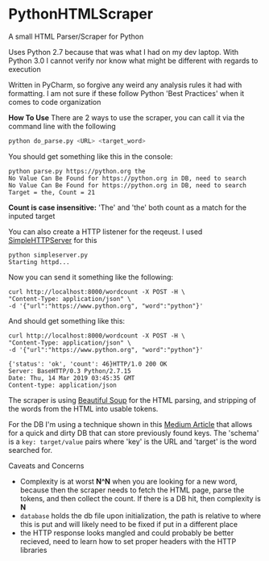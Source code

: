 # PythonHTMLScraper
A small HTML Parser/Scraper for Python

Uses Python 2.7 because that was what I had on my dev laptop. With Python 3.0 I cannot verify nor know what might be different with regards to execution

Written in PyCharm, so forgive any weird any analysis rules it had with formatting. I am not sure if these follow Python 'Best Practices' when it comes to code organization

**How To Use**
There are 2 ways to use the scraper, you can call it via the command line with the following
```bash
python do_parse.py <URL> <target_word>
```

You should get something like this in the console:
```
python parse.py https://python.org the
No Value Can Be Found for https://python.org in DB, need to search
No Value Can Be Found for https://python.org in DB, need to search
Target = the, Count = 21
```
**Count is case insensitive:** 'The' and 'the' both count as a match for the inputed target

You can also create a HTTP listener for the reqeust. I used [SimpleHTTPServer](https://docs.python.org/2/library/basehttpserver.html) for this

```
python simpleserver.py 
Starting httpd...

```

Now you can send it something like the following:
```
curl http://localhost:8000/wordcount -X POST -H \
"Content-Type: application/json" \
-d '{"url":"https://www.python.org", "word":"python"}'
```

And should get something like this:
```
curl http://localhost:8000/wordcount -X POST -H \
"Content-Type: application/json" \
-d '{"url":"https://www.python.org", "word":"python"}'

{'status': 'ok', 'count': 46}HTTP/1.0 200 OK
Server: BaseHTTP/0.3 Python/2.7.15
Date: Thu, 14 Mar 2019 03:45:35 GMT
Content-type: application/json
```

The scraper is using [Beautiful Soup](https://www.crummy.com/software/BeautifulSoup/bs4/doc/) for the HTML parsing, and stripping of the words from the HTML into usable tokens. 

For the DB I'm using a technique shown in this [Medium Article](https://medium.freecodecamp.org/how-to-write-a-simple-toy-database-in-python-within-minutes-51ff49f47f1) that allows for a quick and dirty DB that can store previously found keys. The 'schema' is a `key: target/value` pairs where 'key' is the URL and 'target' is the word searched for. 
  
Caveats and Concerns
- Complexity is at worst **N^N** when you are looking for a new word, because then the scraper needs to fetch the HTML page, parse the tokens, and then collect the count. If there is a DB hit, then complexity is **N**
- `database` holds the db file upon initialization, the path is relative to where this is put and will likely need to be fixed if put in a different place
- the HTTP response looks mangled and could probably be better recieved, need to learn how to set proper headers with the HTTP libraries
